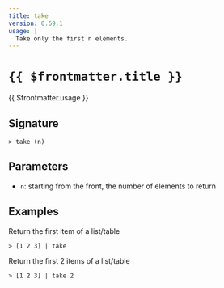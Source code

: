 ```yaml
---
title: take
version: 0.69.1
usage: |
  Take only the first n elements.
---
```


# <code>{{ $frontmatter.title }}</code>

<div style='white-space: pre-wrap;'>{{ $frontmatter.usage }}</div>

## Signature

```> take (n)```

## Parameters

 -  `n`: starting from the front, the number of elements to return

## Examples

Return the first item of a list/table
```shell
> [1 2 3] | take
```

Return the first 2 items of a list/table
```shell
> [1 2 3] | take 2
```
